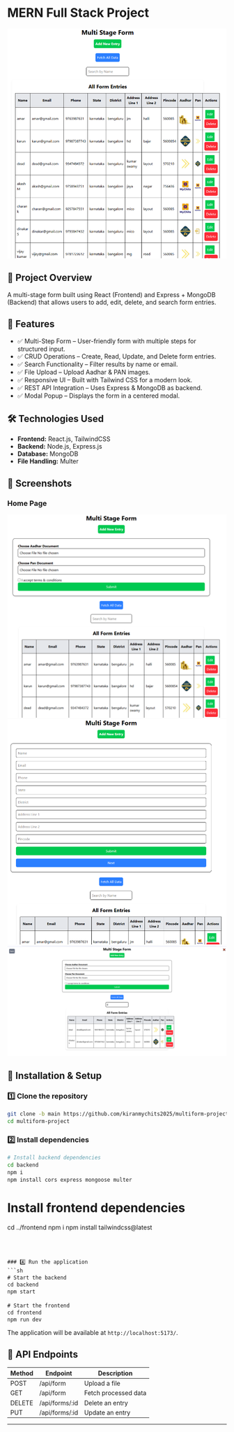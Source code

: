  # MERN Full Stack Project

![Project Logo](https://github.com/kiranmychits2025/multiform-project/blob/main/backend/uploads/project%20image.png)


## 📌 Project Overview
A multi-stage form built using React (Frontend) and Express + MongoDB (Backend) that allows users to add, edit, delete, and search form entries.

## 🚀 Features
- ✅ Multi-Step Form – User-friendly form with multiple steps for structured input.
- ✅ CRUD Operations – Create, Read, Update, and Delete form entries.
- ✅ Search Functionality – Filter results by name or email.
- ✅ File Upload – Upload Aadhar & PAN images.
- ✅ Responsive UI – Built with Tailwind CSS for a modern look.
- ✅ REST API Integration – Uses Express & MongoDB as backend.
- ✅ Modal Popup – Displays the form in a centered modal.

## 🛠️ Technologies Used
- **Frontend:** React.js, TailwindCSS
- **Backend:** Node.js, Express.js
- **Database:** MongoDB
- **File Handling:** Multer

## 📸 Screenshots


### Home Page

![Upload Page](https://github.com/kiranmychits2025/multiform-project/blob/main/backend/uploads/upload%20files.png)
![Multistage Pop up](https://github.com/kiranmychits2025/multiform-project/blob/main/backend/uploads/multistage%20popup.png)
![Search Page](https://github.com/kiranmychits2025/multiform-project/blob/main/backend/uploads/search%20by%20name.png)

## 🔧 Installation & Setup


### 1️⃣ Clone the repository
```sh
git clone -b main https://github.com/kiranmychits2025/multiform-project.git
cd multiform-project
```

### 2️⃣ Install dependencies
```sh
# Install backend dependencies
cd backend
npm i
npm install cors express mongoose multer

```

# Install frontend dependencies
cd ../frontend
npm i
npm install tailwindcss@latest
```



### 4️⃣ Run the application
```sh
# Start the backend
cd backend
npm start

# Start the frontend
cd frontend
npm run dev
```

The application will be available at `http://localhost:5173/`.

## 📌 API Endpoints
| Method |     Endpoint    |      Description      |
|--------|-----------------|-----------------------|
| POST   | /api/form       | Upload a file         |
| GET    | /api/form       | Fetch processed data  |
| DELETE |	/api/forms/:id  | Delete an entry       |
| PUT	   | /api/forms/:id  | Update an entry       |





---



